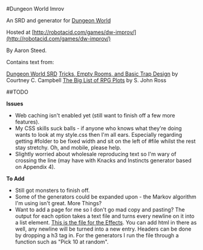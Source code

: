 #Dungeon World Imrov

An SRD and generator for [Dungeon World](http://www.dungeon-world.com/)

Hosted at [http://robotacid.com/games/dw-improv/](http://robotacid.com/games/dw-improv/)

By Aaron Steed.

Contains text from:

[Dungeon World SRD](http://www.dungeonworldsrd.com/)
[Tricks, Empty Rooms, and Basic Trap Design](http://angband.oook.cz/steamband/Tricks.pdf) by Courtney C. Campbell
[The Big List of RPG Plots</a> by S. John Ross](http://www222.pair.com/sjohn/blueroom/plots.htm)

##TODO

**Issues**

* Web caching isn't enabled yet (still want to finish off a few more features).
* My CSS skills suck balls - if anyone who knows what they're doing wants to look at my style.css then I'm all ears. Especially regarding getting #folder to be fixed width and sit on the left of #file whilst the rest stay stretchy. Oh, and mobile, please help.
* Slightly worried about wholesale reproducing text so I'm wary of crossing the line (may have with Knacks and Instincts generator based on Appendix 4).

**To Add**

* Still got monsters to finish off.
* Some of the generators could be expanded upon - the Markov algorithm I'm using isn't great. More Things?
* Want to add a page for me so I don't go mad copy and pasting? The output for each option takes a text file and turns every newline on it into a list element. [This is the file for the Effects](http://robotacid.com/games/dw-improv/data/Effects.txt). You can add html in there as well, any newline will be turned into a new entry. Headers can be done by dropping a h3 tag in. For the generators I run the file through a function such as "Pick 10 at random".